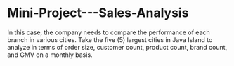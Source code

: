 # Mini-Project---Sales-Analysis
In this case, the company needs to compare the performance of each branch in various cities. Take the five (5) largest cities in Java Island to analyze in terms of order size, customer count, product count, brand count, and GMV on a monthly basis.
